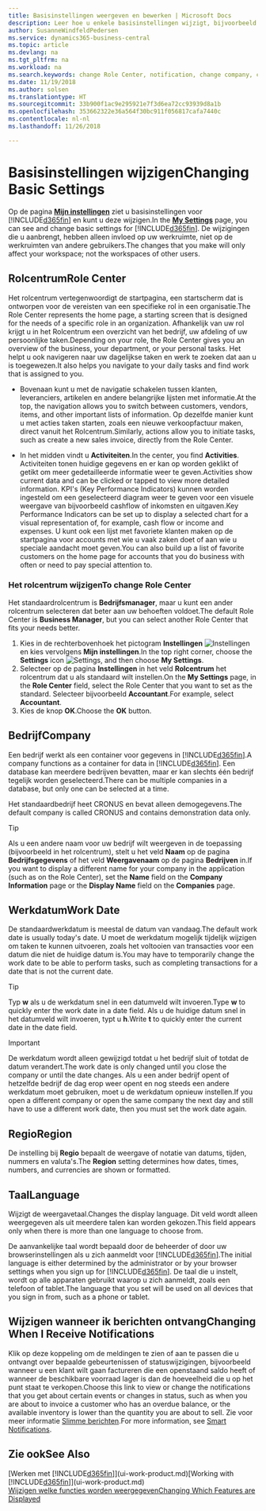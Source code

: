 ```yaml
---
title: Basisinstellingen weergeven en bewerken | Microsoft Docs
description: Leer hoe u enkele basisinstellingen wijzigt, bijvoorbeeld het rolcentrum, bedrijf of de werkdatum.
author: SusanneWindfeldPedersen
ms.service: dynamics365-business-central
ms.topic: article
ms.devlang: na
ms.tgt_pltfrm: na
ms.workload: na
ms.search.keywords: change Role Center, notification, change company, change work date
ms.date: 11/19/2018
ms.author: solsen
ms.translationtype: HT
ms.sourcegitcommit: 33b900f1ac9e295921e7f3d6ea72cc93939d8a1b
ms.openlocfilehash: 353662322e36a564f30bc911f056817cafa7440c
ms.contentlocale: nl-nl
ms.lasthandoff: 11/26/2018

---
```

# <a name="changing-basic-settings"></a><span data-ttu-id="197af-103">Basisinstellingen wijzigen</span><span class="sxs-lookup"><span data-stu-id="197af-103">Changing Basic Settings</span></span>
<span data-ttu-id="197af-104">Op de pagina [**Mijn instellingen**](https://businesscentral.dynamics.com?page=9176 "Ga direct naar de pagina met uw gebruikersinstellingen in Business Central") ziet u basisinstellingen voor [!INCLUDE[d365fin](includes/d365fin_md.md)] en kunt u deze wijzigen.</span><span class="sxs-lookup"><span data-stu-id="197af-104">In the [**My Settings**](https://businesscentral.dynamics.com?page=9176 "Go directly to your user settings page in Business Central") page, you can see and change basic settings for [!INCLUDE[d365fin](includes/d365fin_md.md)].</span></span> <span data-ttu-id="197af-105">De wijzigingen die u aanbrengt, hebben alleen invloed op uw werkruimte, niet op de werkruimten van andere gebruikers.</span><span class="sxs-lookup"><span data-stu-id="197af-105">The changes that you make will only affect your workspace; not the workspaces of other users.</span></span>  

## <a name="role-center"></a> <span data-ttu-id="197af-106">Rolcentrum</span><span class="sxs-lookup"><span data-stu-id="197af-106">Role Center</span></span>
<span data-ttu-id="197af-107">Het rolcentrum vertegenwoordigt de startpagina, een startscherm dat is ontworpen voor de vereisten van een specifieke rol in een organisatie.</span><span class="sxs-lookup"><span data-stu-id="197af-107">The Role Center represents the home page, a starting screen that is designed for the needs of a specific role in an organization.</span></span> <span data-ttu-id="197af-108">Afhankelijk van uw rol krijgt u in het Rolcentrum een overzicht van het bedrijf, uw afdeling of uw persoonlijke taken.</span><span class="sxs-lookup"><span data-stu-id="197af-108">Depending on your role, the Role Center gives you an overview of the business, your department, or your personal tasks.</span></span> <span data-ttu-id="197af-109">Het helpt u ook navigeren naar uw dagelijkse taken en werk te zoeken dat aan u is toegewezen.</span><span class="sxs-lookup"><span data-stu-id="197af-109">It also helps you navigate to your daily tasks and find work that is assigned to you.</span></span>

-   <span data-ttu-id="197af-110">Bovenaan kunt u met de navigatie schakelen tussen klanten, leveranciers, artikelen en andere belangrijke lijsten met informatie.</span><span class="sxs-lookup"><span data-stu-id="197af-110">At the top, the navigation allows you to switch between customers, vendors, items, and other important lists of information.</span></span> <span data-ttu-id="197af-111">Op dezelfde manier kunt u met acties taken starten, zoals een nieuwe verkoopfactuur maken, direct vanuit het Rolcentrum.</span><span class="sxs-lookup"><span data-stu-id="197af-111">Similarly, actions allow you to initiate tasks, such as create a new sales invoice, directly from the Role Center.</span></span>

-   <span data-ttu-id="197af-112">In het midden vindt u **Activiteiten**.</span><span class="sxs-lookup"><span data-stu-id="197af-112">In the center, you find **Activities**.</span></span> <span data-ttu-id="197af-113">Activiteiten tonen huidige gegevens en er kan op worden geklikt of getikt om meer gedetailleerde informatie weer te geven.</span><span class="sxs-lookup"><span data-stu-id="197af-113">Activities show current data and can be clicked or tapped to view more detailed information.</span></span> <span data-ttu-id="197af-114">KPI's (Key Performance Indicators) kunnen worden ingesteld om een geselecteerd diagram weer te geven voor een visuele weergave van bijvoorbeeld cashflow of inkomsten en uitgaven.</span><span class="sxs-lookup"><span data-stu-id="197af-114">Key Performance Indicators can be set up to display a selected chart for a visual representation of, for example, cash flow or income and expenses.</span></span> <span data-ttu-id="197af-115">U kunt ook een lijst met favoriete klanten maken op de startpagina voor accounts met wie u vaak zaken doet of aan wie u speciale aandacht moet geven.</span><span class="sxs-lookup"><span data-stu-id="197af-115">You can also build up a list of favorite customers on the home page for accounts that you do business with often or need to pay special attention to.</span></span>

### <a name="to-change-role-center"></a><span data-ttu-id="197af-116">Het rolcentrum wijzigen</span><span class="sxs-lookup"><span data-stu-id="197af-116">To change Role Center</span></span>
<span data-ttu-id="197af-117">Het standaardrolcentrum is **Bedrijfsmanager**, maar u kunt een ander rolcentrum selecteren dat beter aan uw behoeften voldoet.</span><span class="sxs-lookup"><span data-stu-id="197af-117">The default Role Center is **Business Manager**, but you can select another Role Center that fits your needs better.</span></span>
1. <span data-ttu-id="197af-118">Kies in de rechterbovenhoek het pictogram **Instellingen** ![Instellingen](media/ui-experience/settings_icon_small.png "pictogram Instellingen voor rolcentrum") en kies vervolgens **Mijn instellingen**.</span><span class="sxs-lookup"><span data-stu-id="197af-118">In the top right corner, choose the **Settings** icon ![Settings](media/ui-experience/settings_icon_small.png "Settings icon for role center"), and then choose **My Settings**.</span></span>
2. <span data-ttu-id="197af-119">Selecteer op de pagina **Instellingen** in het veld **Rolcentrum** het rolcentrum dat u als standaard wilt instellen.</span><span class="sxs-lookup"><span data-stu-id="197af-119">On the **My Settings** page, in the **Role Center** field, select the Role Center that you want to set as the standard.</span></span> <span data-ttu-id="197af-120">Selecteer bijvoorbeeld **Accountant**.</span><span class="sxs-lookup"><span data-stu-id="197af-120">For example, select **Accountant**.</span></span>
3. <span data-ttu-id="197af-121">Kies de knop **OK**.</span><span class="sxs-lookup"><span data-stu-id="197af-121">Choose the **OK** button.</span></span>

## <a name="company"></a><span data-ttu-id="197af-122">Bedrijf</span><span class="sxs-lookup"><span data-stu-id="197af-122">Company</span></span>
<span data-ttu-id="197af-123">Een bedrijf werkt als een container voor gegevens in [!INCLUDE[d365fin](includes/d365fin_md.md)].</span><span class="sxs-lookup"><span data-stu-id="197af-123">A company functions as a container for data in [!INCLUDE[d365fin](includes/d365fin_md.md)].</span></span> <span data-ttu-id="197af-124">Een database kan meerdere bedrijven bevatten, maar er kan slechts één bedrijf tegelijk worden geselecteerd.</span><span class="sxs-lookup"><span data-stu-id="197af-124">There can be multiple companies in a database, but only one can be selected at a time.</span></span>

<span data-ttu-id="197af-125">Het standaardbedrijf heet CRONUS en bevat alleen demogegevens.</span><span class="sxs-lookup"><span data-stu-id="197af-125">The default company is called CRONUS and contains demonstration data only.</span></span>

> [!TIP]  
>   <span data-ttu-id="197af-126">Als u een andere naam voor uw bedrijf wilt weergeven in de toepassing (bijvoorbeeld in het rolcentrum), stelt u het veld **Naam** op de pagina **Bedrijfsgegevens** of het veld **Weergavenaam** op de pagina **Bedrijven** in.</span><span class="sxs-lookup"><span data-stu-id="197af-126">If you want to display a different name for your company in the application (such as on the Role Center), set the **Name** field on the **Company Information** page or the **Display Name** field on the **Companies** page.</span></span>  

## <a name="work-date"></a><span data-ttu-id="197af-127">Werkdatum</span><span class="sxs-lookup"><span data-stu-id="197af-127">Work Date</span></span>
<span data-ttu-id="197af-128">De standaardwerkdatum is meestal de datum van vandaag.</span><span class="sxs-lookup"><span data-stu-id="197af-128">The default work date is usually today's date.</span></span> <span data-ttu-id="197af-129">U moet de werkdatum mogelijk tijdelijk wijzigen om taken te kunnen uitvoeren, zoals het voltooien van transacties voor een datum die niet de huidige datum is.</span><span class="sxs-lookup"><span data-stu-id="197af-129">You may have to temporarily change the work date to be able to perform tasks, such as completing transactions for a date that is not the current date.</span></span>

> [!TIP]  
>   <span data-ttu-id="197af-130">Typ **w** als u de werkdatum snel in een datumveld wilt invoeren.</span><span class="sxs-lookup"><span data-stu-id="197af-130">Type **w** to quickly enter the work date in a date field.</span></span> <span data-ttu-id="197af-131">Als u de huidige datum snel in het datumveld wilt invoeren, typt u **h**.</span><span class="sxs-lookup"><span data-stu-id="197af-131">Write **t** to quickly enter the current date in the date field.</span></span>

> [!IMPORTANT]  
>   <span data-ttu-id="197af-132">De werkdatum wordt alleen gewijzigd totdat u het bedrijf sluit of totdat de datum verandert.</span><span class="sxs-lookup"><span data-stu-id="197af-132">The work date is only changed until you close the company or until the date changes.</span></span> <span data-ttu-id="197af-133">Als u een ander bedrijf opent of hetzelfde bedrijf de dag erop weer opent en nog steeds een andere werkdatum moet gebruiken, moet u de werkdatum opnieuw instellen.</span><span class="sxs-lookup"><span data-stu-id="197af-133">If you open a different company or open the same company the next day and still have to use a different work date, then you must set the work date again.</span></span>

## <a name="region"></a> <span data-ttu-id="197af-134">Regio</span><span class="sxs-lookup"><span data-stu-id="197af-134">Region</span></span>
<span data-ttu-id="197af-135">De instelling bij **Regio** bepaalt de weergave of notatie van datums, tijden, nummers en valuta's.</span><span class="sxs-lookup"><span data-stu-id="197af-135">The **Region** setting determines how dates, times, numbers, and currencies are shown or formatted.</span></span>   


## <a name="language"></a> <span data-ttu-id="197af-136">Taal</span><span class="sxs-lookup"><span data-stu-id="197af-136">Language</span></span>
<span data-ttu-id="197af-137">Wijzigt de weergavetaal.</span><span class="sxs-lookup"><span data-stu-id="197af-137">Changes the display language.</span></span> <span data-ttu-id="197af-138">Dit veld wordt alleen weergegeven als uit meerdere talen kan worden gekozen.</span><span class="sxs-lookup"><span data-stu-id="197af-138">This field appears only when there is more than one language to choose from.</span></span> 

<span data-ttu-id="197af-139">De aanvankelijke taal wordt bepaald door de beheerder of door uw browserinstellingen als u zich aanmeldt voor [!INCLUDE[d365fin](includes/d365fin_md.md)].</span><span class="sxs-lookup"><span data-stu-id="197af-139">The initial language is either determined by the administrator or by your browser settings when you sign up for [!INCLUDE[d365fin](includes/d365fin_md.md)].</span></span> <span data-ttu-id="197af-140">De taal die u instelt, wordt op alle apparaten gebruikt waarop u zich aanmeldt, zoals een telefoon of tablet.</span><span class="sxs-lookup"><span data-stu-id="197af-140">The language that you set will be used on all devices that you sign in from, such as a phone or tablet.</span></span>

## <a name="changing-when-i-receive-notifications"></a><span data-ttu-id="197af-141">Wijzigen wanneer ik berichten ontvang</span><span class="sxs-lookup"><span data-stu-id="197af-141">Changing When I Receive Notifications</span></span>
<span data-ttu-id="197af-142">Klik op deze koppeling om de meldingen te zien of aan te passen die u ontvangt over bepaalde gebeurtenissen of statuswijzigingen, bijvoorbeeld wanneer u een klant wilt gaan factureren die een openstaand saldo heeft of wanneer de beschikbare voorraad lager is dan de hoeveelheid die u op het punt staat te verkopen.</span><span class="sxs-lookup"><span data-stu-id="197af-142">Choose this link to view or change the notifications that you get about certain events or changes in status, such as when you are about to invoice a customer who has an overdue balance, or the available inventory is lower than the quantity you are about to sell.</span></span> <span data-ttu-id="197af-143">Zie voor meer informatie [Slimme berichten](ui-smart-notifications.md).</span><span class="sxs-lookup"><span data-stu-id="197af-143">For more information, see [Smart Notifications](ui-smart-notifications.md).</span></span>

## <a name="see-also"></a><span data-ttu-id="197af-144">Zie ook</span><span class="sxs-lookup"><span data-stu-id="197af-144">See Also</span></span>
<span data-ttu-id="197af-145">[Werken met [!INCLUDE[d365fin](includes/d365fin_md.md)]](ui-work-product.md)</span><span class="sxs-lookup"><span data-stu-id="197af-145">[Working with [!INCLUDE[d365fin](includes/d365fin_md.md)]](ui-work-product.md)</span></span>  
[<span data-ttu-id="197af-146">Wijzigen welke functies worden weergegeven</span><span class="sxs-lookup"><span data-stu-id="197af-146">Changing Which Features are Displayed</span></span>](ui-experiences.md)  

